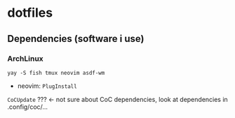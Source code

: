 # dotfiles
## Dependencies (software i use)
### ArchLinux 
`yay -S fish tmux neovim asdf-wm`

- neovim:
`PlugInstall`

`CoCUpdate` ??? <- not sure about CoC dependencies, look at dependencies in .config/coc/...
